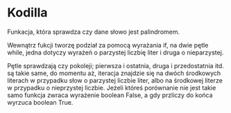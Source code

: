 # Kodilla
Funkacja, która sprawdza czy dane słowo jest palindromem.

Wewnątrz fukcji tworzę podział za pomocą wyrażania if, na dwie pętle while, jedna dotyczy wyrażeń o parzystej liczbię liter i druga o nieparzystej.

Pętle sprawdzają czy pokoleji; pierwsza i ostatnia, druga i przedostatnia itd. są takie same, do momentu aż, iteracja znajdzie się na dwóch środkowych literach w przypadku
słow o parzystej liczbie liter, albo na środkowej literze w przypadku o nieprzystej liczbie. Jeżeli któreś porównanie nie jest takie samo funkcja zwraca wyrażenie boolean False,
a gdy przliczy do końca wyrzuca boolean True.
